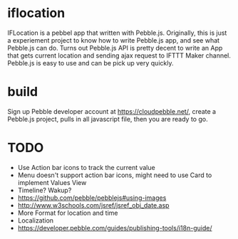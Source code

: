 # iflocation

IFLocation is a pebbel app that written with Pebble.js. Originally, this is just a experiement project to know how to write Pebble.js app, and see what Pebble.js can do. Turns out Pebble.js API is pretty decent to write an App that gets current location and sending ajax request to IFTTT Maker channel. Pebble.js is easy to use and can be pick up very quickly.

# build
Sign up Pebble developer account at https://cloudpebble.net/, create a Pebble.js project, pulls in all javascript file, then you are ready to go.

# TODO
* Use Action bar icons to track the current value
 * Menu doesn't support action bar icons, might need to use Card to implement Values View
* Timeline? Wakup?
 * https://github.com/pebble/pebblejs#using-images
 * http://www.w3schools.com/jsref/jsref_obj_date.asp
* More Format for location and time
* Localization
 * https://developer.pebble.com/guides/publishing-tools/i18n-guide/
